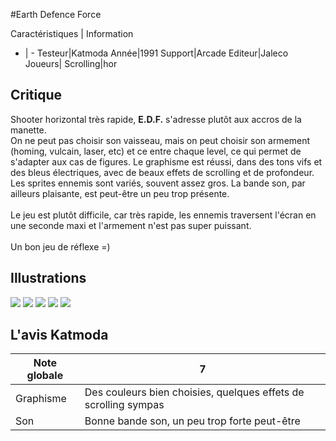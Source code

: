 #Earth Defence Force

Caractéristiques | Information
- | -
Testeur|Katmoda
Année|1991
Support|Arcade
Editeur|Jaleco
Joueurs|
Scrolling|hor

## Critique
Shooter horizontal très rapide, <b>E.D.F.</b> s'adresse plutôt aux accros de la manette.<br/>On ne peut pas choisir son vaisseau, mais on peut choisir son armement (homing, vulcain, laser, etc) et ce entre chaque level, ce qui permet de s'adapter aux cas de figures. Le graphisme est réussi, dans des tons vifs et des bleus électriques, avec de beaux effets de scrolling et de profondeur. Les sprites ennemis sont variés, souvent assez gros. La bande son, par ailleurs plaisante, est peut-être un peu trop présente.<br/><br/>Le jeu est plutôt difficile, car très rapide, les ennemis traversent l'écran en une seconde maxi et l'armement n'est pas super puissant.<br/><br/>Un bon jeu de réflexe =)

## Illustrations
![](http://www.shmup.com/images/thumbs/edf.jpg)
![](http://www.shmup.com/images/thumbs/edf-2.jpg)
![](http://www.shmup.com/images/thumbs/)
![](http://www.shmup.com/images/thumbs/)
![](http://www.shmup.com/images/thumbs/)

## L'avis Katmoda
Note globale|7
-|-
Graphisme|Des couleurs bien choisies, quelques effets de scrolling sympas
Son|Bonne bande son, un peu trop forte peut-être
